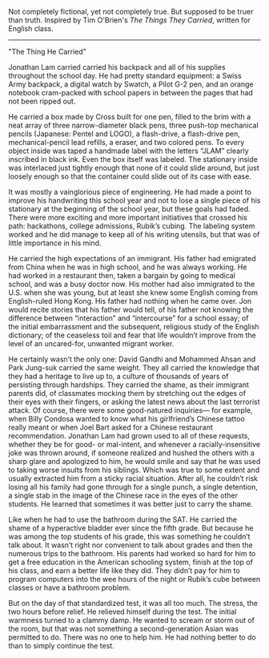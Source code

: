 Not completely fictional, yet not completely true. But supposed to be truer than truth. Inspired by Tim O'Brien's *The Things They Carried*, written for English class.

---

"The Thing He Carried"

Jonathan Lam carried carried his backpack and all of his supplies throughout the school day. He had pretty standard equipment: a Swiss Army backpack, a digital watch by Swatch, a Pilot G-2 pen, and an orange notebook cram-packed with school papers in between the pages that had not been ripped out.

He carried a box made by Cross built for one pen, filled to the brim with a neat array of three narrow-diameter black pens, three push-top mechanical pencils (Japanese: Pentel and LOGO), a flash-drive, a flash-drive pen, mechanical-pencil lead refills, a eraser, and two colored pens. To every object inside was taped a handmade label with the letters “JLAM” clearly inscribed in black ink. Even the box itself was labeled. The stationary inside was interlaced just tightly enough that none of it could slide around, but just loosely enough so that the container could slide out of its case with ease.

It was mostly a vainglorious piece of engineering. He had made a point to improve his handwriting this school year and not to lose a single piece of his stationary at the beginning of the school year, but these goals had faded. There were more exciting and more important initiatives that crossed his path: hackathons, college admissions, Rubik’s cubing. The labeling system worked and he did manage to keep all of his writing utensils, but that was of little importance in his mind.

He carried the high expectations of an immigrant. His father had emigrated from China when he was in high school, and he was always working. He had worked in a restaurant then, taken a bargain by going to medical school, and was a busy doctor now. His mother had also immigrated to the U.S. when she was young, but at least she knew some English coming from English-ruled Hong Kong. His father had nothing when he came over. Jon would recite stories that his father would tell, of his father not knowing the difference between “interaction” and “intercourse” for a school essay; of the initial embarrassment and the subsequent, religious study of the English dictionary; of the ceaseless toil and fear that life wouldn’t improve from the level of an uncared-for, unwanted migrant worker.

He certainly wasn’t the only one: David Gandhi and Mohammed Ahsan and Park Jung-suk carried the same weight. They all carried the knowledge that they had a heritage to live up to, a culture of thousands of years of persisting through hardships. They carried the shame, as their immigrant parents did, of classmates mocking them by stretching out the edges of their eyes with their fingers, or asking the latest news about the last terrorist attack. Of course, there were some good-natured inquiries— for example, when Billy Condosa wanted to know what his girlfriend’s Chinese tattoo really meant or when Joel Bart asked for a Chinese restaurant recommendation. Jonathan Lam had grown used to all of these requests, whether they be for good- or mal-intent, and whenever a racially-insensitive joke was thrown around, if someone realized and hushed the others with a sharp glare and apologized to him, he would smile and say that he was used to taking worse insults from his siblings. Which was true to some extent and usually extracted him from a sticky racial situation. After all, he couldn’t risk losing all his family had gone through for a single punch, a single detention, a single stab in the image of the Chinese race in the eyes of the other students. He learned that sometimes it was better just to carry the shame.

Like when he had to use the bathroom during the SAT. He carried the shame of a hyperactive bladder ever since the fifth grade. But because he was among the top students of his grade, this was something he couldn’t talk about. It wasn’t right nor convenient to talk about grades and then the numerous trips to the bathroom. His parents had worked so hard for him to get a free education in the American schooling system, finish at the top of his class, and earn a better life like they did. They didn’t pay for him to program computers into the wee hours of the night or Rubik’s cube between classes or have a bathroom problem.

But on the day of that standardized test, it was all too much. The stress, the two hours before relief. He relieved himself during the test. The initial warmness turned to a clammy damp. He wanted to scream or storm out of the room, but that was not something a second-generation Asian was permitted to do. There was no one to help him. He had nothing better to do than to simply continue the test.